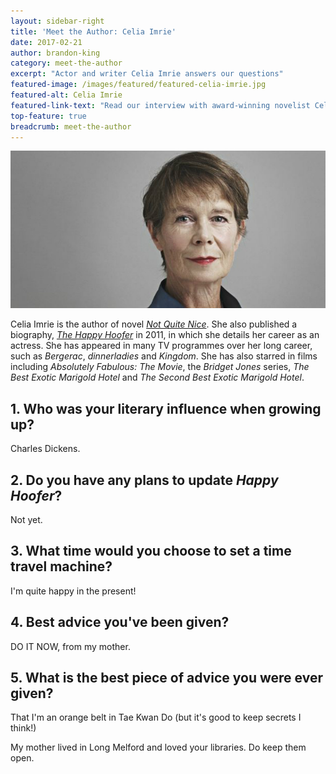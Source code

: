 ```yaml
---
layout: sidebar-right
title: 'Meet the Author: Celia Imrie'
date: 2017-02-21
author: brandon-king
category: meet-the-author
excerpt: "Actor and writer Celia Imrie answers our questions"
featured-image: /images/featured/featured-celia-imrie.jpg
featured-alt: Celia Imrie
featured-link-text: "Read our interview with award-winning novelist Celia Imrie."
top-feature: true
breadcrumb: meet-the-author
---
```


![Sara Baume](/images/featured/featured-celia-imrie.jpg)

Celia Imrie is the author of novel [<cite>Not Quite Nice</cite>](https://suffolk.spydus.co.uk/cgi-bin/spydus.exe/ENQ/OPAC/BIBENQ?BRN=1900205). She also published a biography, [<cite>The Happy Hoofer</cite>](https://suffolk.spydus.co.uk/cgi-bin/spydus.exe/ENQ/OPAC/BIBENQ?BRN=1709980) in 2011, in which she details her career as an actress. She has appeared in many TV programmes over her long career, such as <cite>Bergerac</cite>, <cite>dinnerladies</cite> and <cite>Kingdom</cite>. She has also starred in films including <cite>Absolutely Fabulous: The Movie</cite>, the <cite>Bridget Jones</cite> series, <cite>The Best Exotic Marigold Hotel</cite> and <cite>The Second Best Exotic Marigold Hotel</cite>.

## 1. Who was your literary influence when growing up?

Charles Dickens.

## 2. Do you have any plans to update <cite>Happy Hoofer</cite>?

Not yet.

## 3. What time would you choose to set a time travel machine?

I'm quite happy in the present!

## 4. Best advice you've been given?

DO IT NOW, from my mother.

## 5. What is the best piece of advice you were ever given?

That I'm an orange belt in Tae Kwan Do (but it's good to keep secrets I think!)

My mother lived in Long Melford and loved your libraries. Do keep them open.
